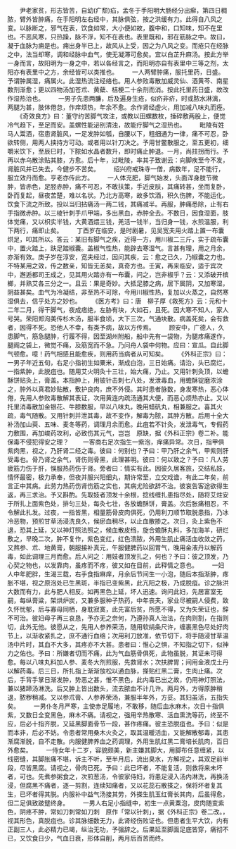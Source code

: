 <!-- { "loadSidebar": true } -->
　　尹老家贫，形志皆苦，自幼(疒颓)疝，孟冬于手阳明大肠经分出癣，第四日稠脓，臂外皆肿痛，在手阳明左右经中，其脉俱弦，按之洪缓有力。此得自八风之变。以脉断之，邪气在表，饮食如常，大小便如故，腹中和，口知味，知不在里也。不恶风寒，只热躁，脉不浮，知不在表也。表里既和，邪在筋脉之中。故曰，凝于血脉为痈是也。痈出身半已上，故风从上受，因之为八风之变。而疮只在经脉之中，法当却寒，调和经脉中血气，使无凝滞可愈矣。宜以白芷升麻汤。按此方举一身而言，故阳明为一身之中，若以各经言之，而阳明亦自有表里中三等之剂，太阳亦有表里中之方，余经皆可以类推也。
　　一人两臂肿痛，服托里药，日盛。予谓肿属湿，痛属火。此湿热流注经络也。用人参败毒散加威灵仙、酒黄芩、南星数剂渐愈；更以四物汤加苍朮、黄蘗、桔梗二十余剂而消。按此托里药日盛，故改作湿热治也。
　　一男子先患两臁，后及遍身生疮，似疥非疥，时或脓水淋漓，两腿为甚，肢体倦怠，作痒烦热，年余不愈。余作肾经虚火，用加减八味丸而痊。
　　《奇效良方》曰：董守约苦脚气攻注，或教以田螺数枚，捶碎敷两股上，便觉冷气趋下，至足而安。盖螺性能泌别清浊，故能疗脚气之湿热也。
　　毗陵有姓马人鬻酒，宿患肾脏风，一足发肿如瓠，自腰以下，粗细通为一律，痛不可忍，卧欲转侧，用两人挟持方可动。或者用以针刀决之。予用甘鳖散服之，至五更初，细嚼米饮下，至辰巳时，下脓如水晶者数升，即时痛止肿退。一月，尚拄拐而行。予再以赤乌散涂贴其膝，方愈。后十年，过毗陵，率其子致谢云：向脚疾至今不发，肾脏风并已失去，今健步不苦矣。
　　绍兴府戒珠寺一僧，病数年，足不能行，服立效丹而愈。亨老亦传此方。
　　一人体充肥，脚气始发，头面浑身肢节微肿，皆赤色，足胫赤肿，痛不可忍，不敢扶策，手近皮肤，其痛转甚，坐而复卧，卧而复起，昼夜苦楚，难以名状。乃北方高寒，故多饮酒，积久伤脾，不能运化，饮食下流之所致。投以当归拈痛汤一两二钱，其痛减半。再服，肿痛悉除，止有右手指微赤肿。以三棱针刺手爪甲端，多出黑血，赤肿全去。不数日，因食湿面，肢体觉痛，又以枳实半钱，大黄酒煨三钱，羌活一钱半，当归身一钱，水煎温服，利下两行，痛即止矣。
　　丁酉岁在临安，是时剧暑，见吴宽夫用火踏上置一布囊烘足，叩其所以。答云：某旧有脚气之疾，近得一方，用川椒二三斤，实于疏布囊中，置火踏上，趺足踏椒囊。盖椒气性热，能辟去寒湿气。言甚有理，用之月余，亦渐有效。庚子岁在淳安，宽夫经过，因问其疾，云：愈之已久，乃椒囊之力也。不特某用之效，传之数亲，知皆无恙矣，真奇方也。壬寅，再来临安，适于宾次中，邂逅都司王成之，见其用火踏亦有一布囊，问之，岂非椒乎？云：又添破开槟榔，并熟艾各三分之一。且云：果是奇妙。大抵足膝之病，居下属阴，又加寒湿，阴益甚矣。血气为冷凝结，非至热不可除，今用川椒性热，复加以火蒸之，自然寒湿俱去，信乎处方之妙也。
　　《医方考》曰：唐　柳子厚《救死方》云：元和十二年二月，得干脚气，夜成痞绝，左胁有块，大如石，且死。因大寒不知人，家人号哭。荣阳郑洵美传杉木汤，服半食顷，大下三次，气通块散。病盖死矣，会有救者，因得不死。恐他人不幸，有类予病，故以方传焉。
　　顾安中，广德人，久患脚气，筋急腿肿，行履不得，因至湖州附船，船中先有一袋物，为腿疼痛遂作，腿阁之袋上，微觉不痛，及筋宽而不急。乃问舟人袋中何物。应曰：宣瓜。自此脚气顿愈。噫！药气相感且能愈疾，则用药当病者从可知矣。
　　《外科正宗》曰：一男子年近五旬，右足小指初生如粟米，渐成白泡，三日始痛。请治，头已腐烂，一指紫肿，此脱疽也。随用艾火明灸十三壮，始大痛，乃止。又用针刺灸顶，以蟾酥饼贴灸上，膏盖。本指肿上，用铍针击刺七八处，发泄毒血，用蟾酥锭磨浓涂之，肿外以真君妙贴散，敷护良肉，庶不外侵。其时患者脉数，身发寒热，恶心体倦，先用人参败毒散解其表证，次用黄连内疏汤通其大便，而恶心烦热亦止。又以托里消毒散加金银花、牛膝数服，早以八味丸，晚用蜡矾丸，相兼服之。喜其火疏，毒气随散。又用针刺并泄其毒，故不变作，解毒为脓，其肿方散。后用十全大补汤加山萸、五味、麦冬等药，调理月余而愈。此疽若不针灸，发泄毒气，专假药力敷围，再加峻药攻利，必致伤其元气，岂岂　原缺，据《外科正宗》卷二补。能保毒不侵犯得安之理？
　　一客商右足次指生一紫泡，痒痛异常。次日，指甲俱紫肉黑，视之，乃肝肾二经之毒。彼曰：何别也？予曰：甲乃肝之余气，甲紫则肝受毒也。骨乃肾之余气，肾伤则骨黑，此理甚明。彼曰：何以致之？予曰：凡人劳疲筋力伤于肝，悞服热药伤于肾。旁者曰：情实有此。因彼久居客旅，交结私妓，情怀最密，极力承奉，但夜并服兴阳细丸，期许常至，立交戏谵，有此二年矣，前言正中其病。此劳力热药伤肾伤筋之实也，其病尤险欲辞不治。彼哀告客途欲得生返，再三求治。予又斟酌。先取妓者顶发十余根，捻线缠扎患指尽处，随将艾炷安于所扎上面紫色处，排匀三处，每灸七壮，各放蟾酥饼，膏盖。次后胀痛相忍，不令解此扎发。过夜，一指皆黑，相量筋骨皮肉俱死，仍用利刀顺节取脱患指，乃冰冷恶物，预煎甘草汤浸洗良久，候瘀血稍尽，以止血散掺之。次日，灸上紫色不退，恐其上延，又以神灯照法照之，候血散皮绉，旋合蟾酥丸料，多加海羊，研烂敷之，早晚二次，肿不复作，紫色变红，红色溃脓，外用生肌止痛活血收敛之药，又熬参、朮、地黄膏，朝服接补真元，午服健脾药以回胃气，晚用金液丹以解药毒，如此调理三月而愈。后人问之：用妓者顶发扎之，何也？予曰：彼之顶发，乃心契之物也，以发靠肉，虽疼而不疼，彼又如在目前，此释情之意也。
　　一妇人中年肥胖，生渴三载，右手食指麻痒，月余后节间生一小泡，随后本指渐肿，疼胀不堪，视之原泡处已生黑斑，半指已变紫黑，此亢阳之极，乃成脱疽。诊之脉洪大数而有力，此与肥人相反。如再黑色上延，坏人迅速。询问此妇，先居富室无嗣，每纵膏粱，架烘炉炭，又兼多服种子热药，中年丧夫，家业尽被嗣人侵费，致久怀忧郁，后与寡母同栖，身耽寂寞，此先富后贫，所愿不得，又为失荣证也，辞不可治。彼妇母子再三哀恳，予亦无之奈何，乃遵孙真人治法，在肉则割，在指则切，此外无他。彼愿从之，先用人参养荣汤，随用软绢条尺许，缠裹黑色尽处好肉节上，以渐收紧扎之，庶不通行血络；次用利刀放准，依节切下，将手随浸甘草温汤中片时，其血不大多，其疼亦不大甚。患者曰：惟心之惧，不知指之切下，似神力之佑也。予曰：所嫌者切而不痛，此为气血筋骨俱死，此物虽脱，其证未可得愈。每以八味丸料加人参、麦冬大剂煎服，先救肾水；次扶脾胃；间用金液戊土丹以解药毒。后三日，所扎指上渐渐放松以通血脉，搽贴红黑二膏，生肉止痛。次后，手背手掌日渐发肿，势恶之甚，惟不黑色，此内毒已出之故，仍用神灯照法，兼以猪蹄汤淋洗。后又肿上皆出数头，流去脓血不计几许。两月外，方得原肿稍退，脓秽稍减。又以参朮膏、人参养荣汤，兼服半年外，方妥。其妇虽活，五指失矣。
　　一男仆冬月严寒，主使赤足履地，不敢移，随后血水麻木，次日十指俱紫，又数日全变黑色，麻木不痛。请视之，强用辛热散寒、活血熏洗等药，终至不应，后必十指齐脱，又延黑脚面骨节一段，甚作疼痛。彼主恐脱疽也。予曰：似是而本非，后必不妨。令患者常用桑木火灸之，取其温暖活血，又能解散郁毒，其患渐腐渐脱，自不走散。内服健脾养血之药调理，外用生肌红黑二膏培长肌肉，百日外愈矣。
　　一侍女年十二岁，容貌颇美，新主嫌其脚大，用脚布任意缠紧，以线密缝，其脚胀痛不堪，诉主不听，至半月后，流出臭水，方解视之，其双足前半段，尽皆黑腐。请视之，骨肉已死。予曰：此已坏者，不能复活，则救将来未坏者，可也。先煮参粥食之，次煎葱汤，令彼家侍妇，将患足浸入汤内淋洗，再换汤浸，但腐黑不痛者，逐一剪割，连续知痛者，又以花蕊石散搽之，保将坏者复其生，已坏者得其脱。内服补中益气汤接其劳，外搽生肌玉红膏长其肉，后虽得愈，但二足俱致跛躄终身。
　　一男人右足小指缝中，初生一点黄粟泡，皮肉随变紫色，阴疼不肿，常如刀刺常如刀刺　原作「常以针刺」，据《外科正宗》卷二改。，视其形色，真脱疽也。诊其脉细数无力，此肾经伤败证也。但患者生平大饮，内有正副三人，此必精力已竭，纵治无功，予强辞之。后果延至脚面足底皆穿，痛彻不已，又饮食日少，气血日衰，形体自削，两月后百苦而终。
